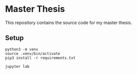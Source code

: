 # Master Thesis

This repository contains the source code for my master thesis.

## Setup

```
python3 -m venv
source .venv/bin/activate
pip3 install -r requirements.txt

jupyter lab
```
